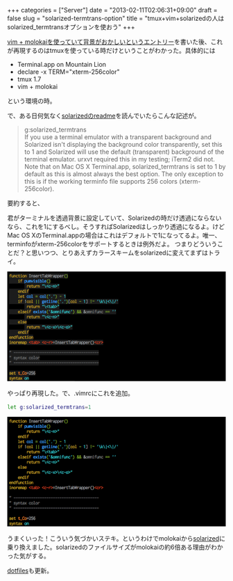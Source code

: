 +++
categories = ["Server"]
date = "2013-02-11T02:06:31+09:00"
draft = false
slug = "solarized-termtrans-option"
title = "tmux+vim+solarizedの人はsolarized_termtransオプションを使おう"
+++

[vim + molokaiを使っていて背景がおかしいというエントリー](http://fixture.jp/blog/2012/08/patch-to-disable-molokai-bgcolor/)を書いた後、これが再現するのはtmuxを使っている時だけということがわかった。具体的には

- Terminal.app on Mountain Lion
- declare -x TERM="xterm-256color"
- tmux 1.7
- vim + molokai

という環境の時。

で、ある日何気なく[solarizedのreadme](https://github.com/altercation/vim-colors-solarized)を読んでいたらこんな記述が。

<blockquote class="blockquote">
  <p class="m-b-0">
	g:solarized_termtrans<br>
	If you use a terminal emulator with a transparent background and Solarized isn't displaying the background color transparently, set this to 1 and Solarized will use the default (transparent) background of the terminal emulator. urxvt required this in my testing; iTerm2 did not.<br>
	Note that on Mac OS X Terminal.app, solarized_termtrans is set to 1 by default as this is almost always the best option. The only exception to this is if the working terminfo file supports 256 colors (xterm-256color).<br>
  </p>
  <footer class="blockquote-footer"><cite title=""></cite></footer>
</blockquote>
要約すると、

君がターミナルを透過背景に設定していて、Solarizedの時だけ透過にならないなら、これを1にするべし。そうすればSolarizedはしっかり透過になるよ。けどMac OS XのTerminal.appの場合はこれはデフォルトで1になってるよ。唯一、terminfoがxterm-256colorをサポートするときは例外だよ。
つまりどういうことだ？と思いつつ、とりあえずカラースキームをsolarizedに変えてまずはトライ。

![](/images/2013/02/solarized_termtrans_off.png)

やっぱり再現した。で、.vimrcにこれを追加。

```bash
let g:solarized_termtrans=1
```

![](/images/2013/02/solarized_termtrans_on.png)

うまくいった！こういう気づかいステキ。というわけでmolokaiから[solarized](http://ethanschoonover.com/solarized)に乗り換えました。solarizedのファイルサイズがmolokaiの約6倍ある理由がわかった気がする。

[dotfiles](https://github.com/lowply/dotfiles)も更新。
